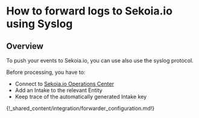 # How to forward logs to Sekoia.io using Syslog

## Overview

To push your events to Sekoia.io, you can use also use the syslog protocol.

Before processing, you have to:

- Connect to [Sekoia.io Operations Center](https://app.sekoia.io/operations/)
- Add an Intake to the relevant Entity
- Keep trace of the automatically generated Intake key

{!_shared_content/integration/forwarder_configuration.md!}